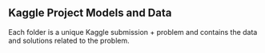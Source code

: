 ## Kaggle Project Models and Data

Each folder is a unique Kaggle submission + problem and contains the data and solutions related to the problem.
